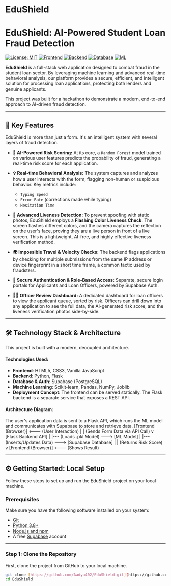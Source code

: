 # EduShield
# EduShield: AI-Powered Student Loan Fraud Detection

[![License: MIT](https://img.shields.io/badge/License-MIT-blue.svg)](https://opensource.org/licenses/MIT)
[![Frontend](https://img.shields.io/badge/Frontend-JS-yellow)](https://developer.mozilla.org/en-US/docs/Web/JavaScript)
[![Backend](https://img.shields.io/badge/Backend-Python_&_Flask-blue)](https://flask.palletsprojects.com/)
[![Database](https://img.shields.io/badge/Database-Supabase-green)](https://supabase.com/)
[![ML](https://img.shields.io/badge/ML-Scikit--learn-orange)](https://scikit-learn.org/)

**EduShield** is a full-stack web application designed to combat fraud in the student loan sector. By leveraging machine learning and advanced real-time behavioral analysis, our platform provides a secure, efficient, and intelligent solution for processing loan applications, protecting both lenders and genuine applicants.

This project was built for a hackathon to demonstrate a modern, end-to-end approach to AI-driven fraud detection.

---
## 🚀 Key Features

EduShield is more than just a form. It's an intelligent system with several layers of fraud detection.

* **🧠 AI-Powered Risk Scoring:** At its core, a `Random Forest` model trained on various user features predicts the probability of fraud, generating a real-time risk score for each application.

* **💡 Real-time Behavioral Analysis:** The system captures and analyzes how a user interacts with the form, flagging non-human or suspicious behavior. Key metrics include:
    * `Typing Speed`
    * `Error Rate` (corrections made while typing)
    * `Hesitation Time`

* **📸 Advanced Liveness Detection:** To prevent spoofing with static photos, EduShield employs a **Flashing Color Liveness Check**. The screen flashes different colors, and the camera captures the reflection on the user's face, proving they are a live person in front of a live screen. This is a lightweight, AI-free, and highly effective liveness verification method.

* **🌍 Impossible Travel & Velocity Checks:** The backend flags applications by checking for multiple submissions from the same IP address or device fingerprint in a short time frame, a common tactic used by fraudsters.

* **🔐 Secure Authentication & Role-Based Access:** Separate, secure login portals for Applicants and Loan Officers, powered by Supabase Auth.

* **👨‍💼 Officer Review Dashboard:** A dedicated dashboard for loan officers to view the applicant queue, sorted by risk. Officers can drill down into any application to see the full data, the AI-generated risk score, and the liveness verification photos side-by-side.

---

## 🛠️ Technology Stack & Architecture

This project is built with a modern, decoupled architecture.

#### Technologies Used:
* **Frontend**: HTML5, CSS3, Vanilla JavaScript
* **Backend**: Python, Flask
* **Database & Auth**: Supabase (PostgreSQL)
* **Machine Learning**: Scikit-learn, Pandas, NumPy, Joblib
* **Deployment Concept**: The frontend can be served statically. The Flask backend is a separate service that exposes a REST API.

#### Architecture Diagram:
The user's application data is sent to a Flask API, which runs the ML model and communicates with Supabase to store and retrieve data.
[Frontend (Browser)] <--- (User Interaction)
|
| (Sends Form Data via API Call)
v
[Flask Backend API]
|
|--- (Loads .pkl Model) ---> [ML Model]
|
|--- (Inserts/Updates Data) ---> [Supabase Database]
|
| (Returns Risk Score)
v
[Frontend (Browser)] <--- (Shows Result)

---
## ⚙️ Getting Started: Local Setup

Follow these steps to set up and run the EduShield project on your local machine.

### Prerequisites

Make sure you have the following software installed on your system:
* [Git](https://git-scm.com/)
* [Python 3.8+](https://www.python.org/downloads/)
* [Node.js and npm](https://nodejs.org/en/)
* A free [Supabase](https://supabase.com/) account

---
### Step 1: Clone the Repository

First, clone the project from GitHub to your local machine.

```bash
git clone [https://github.com/Aadya402/EduShield.git](https://github.com/Aadya402/EduShield.git)
cd EduShield
